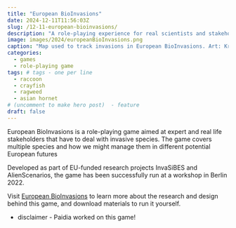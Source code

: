 ```yaml
---
title: "European BioInvasions"
date: 2024-12-11T11:56:03Z
slug: /12-11-european-bioinvasions/
description: "A role-playing experience for real scientists and stakeholders."
image: images/2024/europeanBioInvasions.png
caption: "Map used to track invasions in European BioInvasions. Art: Kris Tsenova"
categories:
  - games
  - role-playing game
tags: # tags - one per line
  - raccoon
  - crayfish
  - ragweed
  - asian hornet  
# (uncomment to make hero post)  - feature
draft: false
---
```

European BioInvasions is a role-playing game aimed at expert and real life stakeholders that have to deal with invasive species. The game covers multiple species and how we might manage them in different potential European futures
<!--more-->  
Developed as part of EU-funded research projects InvaSiBES and AlienScenarios, the game has been successfully run at a workshop in Berlin 2022.

Visit [European BioInvasions](https://paidia.design) to learn more about the research and design behind this game, and download materials to run it yourself.

* disclaimer - Paidia worked on this game!

